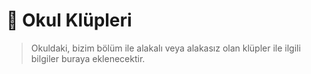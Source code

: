 # 👯‍ Okul Klüpleri

<!-- TODO -->
> Okuldaki, bizim bölüm ile alakalı veya alakasız olan klüpler ile ilgili bilgiler buraya eklenecektir.
